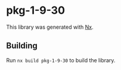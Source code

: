 # pkg-1-9-30

This library was generated with [Nx](https://nx.dev).

## Building

Run `nx build pkg-1-9-30` to build the library.
